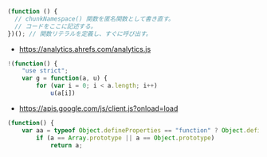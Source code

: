```typescript
(function () {
  // chunkNamespace() 関数を匿名関数として書き直す。
  // コードをここに記述する。
})(); // 関数リテラルを定義し、すぐに呼び出す。
```

- https://analytics.ahrefs.com/analytics.js

```typescript
!(function() {
    "use strict";
    var g = function(a, u) {
        for (var i = 0; i < a.length; i++)
            u(a[i])
```

- https://apis.google.com/js/client.js?onload=load

```typescript
(function() {
    var aa = typeof Object.defineProperties == "function" ? Object.defineProperty : function(a, b, c) {
        if (a == Array.prototype || a == Object.prototype)
            return a;
```
